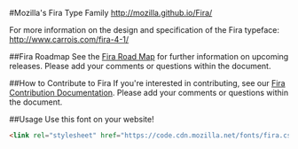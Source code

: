 #Mozilla's Fira Type Family
http://mozilla.github.io/Fira/

For more information on the design and specification of the Fira typeface: http://www.carrois.com/fira-4-1/


##Fira Roadmap
See the  <a href="https://docs.google.com/document/d/1fLxzQsULTv43umIhpB9Gv3Gi7aOBONHbqEbwZIipmxw/edit">Fira Road Map</a> for further information on upcoming releases. Please add your comments or questions within the document.


##How to Contribute to Fira
If you're interested in contributing, see our  <a href="https://docs.google.com/document/d/1QfxweGktJEdBvbd94y-5hiyqu32U9-h_ICPVs76Niyw/edit">Fira Contribution Documentation</a>. Please add your comments or questions within the document.


##Usage
Use this font on your website!

```html
<link rel="stylesheet" href="https://code.cdn.mozilla.net/fonts/fira.css">
```
